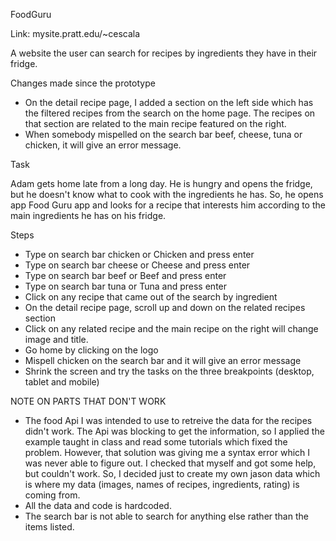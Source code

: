 

FoodGuru

Link: mysite.pratt.edu/~cescala

A website the user can search for recipes by ingredients they have in their fridge.


Changes made since the prototype
- On the detail recipe page, I added a section on the left side which has the filtered recipes from the search on the home page. The recipes on that section are related to the main recipe featured on the right.
- When somebody mispelled on the search bar beef, cheese, tuna or chicken, it will give an error message.

Task

Adam gets home late from a long day. He is hungry and opens the fridge, but he doesn't know what to cook with the ingredients he has. So, he opens app Food Guru app and looks for a recipe that interests him according to the main ingredients he has on his fridge.

Steps

- Type on search bar chicken or Chicken and press enter
- Type on search bar cheese or Cheese and press enter
- Type on search bar beef or Beef and press enter
- Type on search bar tuna or Tuna and press enter
- Click on any recipe that came out of the search by ingredient
- On the detail recipe page, scroll up and down on the related recipes section
- Click on any related recipe and the main recipe on the right will change image and title.
- Go home by clicking on the logo
- Mispell chicken on the search bar and it will give an error message
- Shrink the screen and try the tasks on the three breakpoints (desktop, tablet and mobile)

NOTE ON PARTS THAT DON'T WORK

- The food Api I was intended to use to retreive the data for the recipes didn't work. The Api was blocking to get the information, so I applied the example taught in class and read some tutorials which fixed the problem. However, that solution was giving me a syntax error which I was never able to figure out. I checked that myself and got some help, but couldn't work. So, I decided just to create my own jason data which is where my data (images, names of recipes, ingredients, rating) is coming from.
- All the data and code is hardcoded.
- The search bar is not able to search for anything else rather than the items listed.


